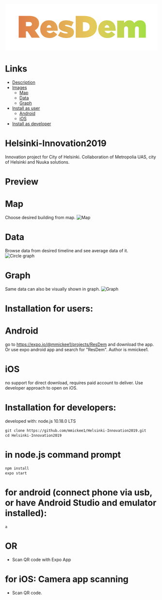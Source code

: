 ![LOGO](https://raw.githubusercontent.com/mmickee1/Helsinki-Innovation2019/master/assets/resdem.png?token=AH35XWUBCWSQIM45RRWMJRK57R75Y)

# Links
- [Description](#helsinki-innovation2019)
- [Images](#preview)
	- [Map](#map)
  - [Data](#data)
  - [Graph](#graph)
- [Install as user](#installation-for-users)
	- [Android](#android)
  - [iOS](#ios)
- [Install as developer](#installation-for-developers)


# Helsinki-Innovation2019
Innovation project for City of Helsinki. Collaboration of Metropolia UAS, city of Helsinki and Nuuka solutions.

# Preview

# Map
Choose desired building from map.
![Map](https://i.pinimg.com/originals/17/79/03/17790375987154f503015622461d9545.jpg)


# Data
Browse data from desired timeline and see average data of it. 
![Circle graph](https://i.pinimg.com/originals/c9/92/e9/c992e97f7180ae90d3e23f26fb3310ad.jpg)


# Graph
Same data can also be visually shown in graph.
![Graph](https://i.pinimg.com/originals/db/fa/fc/dbfafce14ee4d5b546228b889e04548e.jpg)


# Installation for users:
# Android 
go to https://expo.io/@mmickee1/projects/ResDem and download the app. Or use expo android app and search for "ResDem". 
Author is mmickee1.

# iOS
no support for direct download, requires paid account to deliver. Use developer approach to open on iOS.


# Installation for developers:
developed with: 
node.js 10.18.0 LTS
```
git clone https://github.com/mmickee1/Helsinki-Innovation2019.git
cd Helsinki-Innovation2019
```

# in node.js command prompt
```
npm install
expo start 
```
# for android (connect phone via usb, or have Android Studio and emulator installed):
```
a 
```
# OR 
- Scan QR code with Expo App

# for iOS: Camera app scanning
- Scan QR code.
